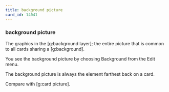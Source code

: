```yaml
---
title: background picture
card_id: 14041
---
```


### background picture

The graphics in the [g:background layer]; the entire picture that  is common to all cards sharing a [g:background]. 

You see the background picture by choosing Background from the Edit menu. 

The background picture is always the element farthest back on a card.

Compare with [g:card picture]. 